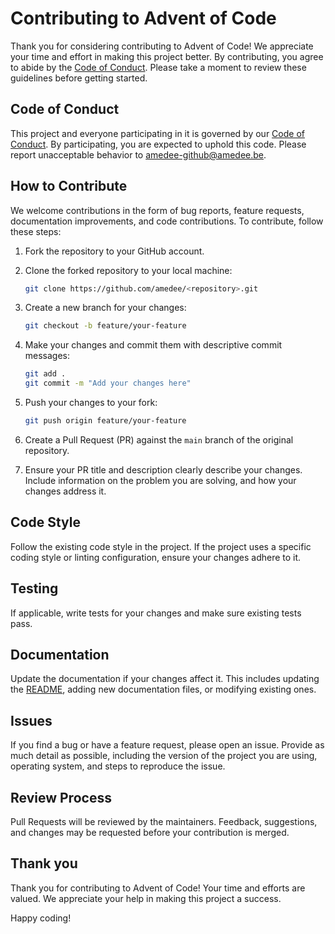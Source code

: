 # Contributing to Advent of Code

Thank you for considering contributing to Advent of Code! We appreciate your time and effort in making this project better. By contributing, you agree to abide by the [Code of Conduct](CODE_OF_CONDUCT.md). Please take a moment to review these guidelines before getting started.

## Code of Conduct

This project and everyone participating in it is governed by our [Code of Conduct](CODE_OF_CONDUCT.md). By participating, you are expected to uphold this code. Please report unacceptable behavior to [amedee-github@amedee.be](mailto:amedee-github@amedee.be).

## How to Contribute

We welcome contributions in the form of bug reports, feature requests, documentation improvements, and code contributions. To contribute, follow these steps:

1. Fork the repository to your GitHub account.

1. Clone the forked repository to your local machine:

   ```bash
   git clone https://github.com/amedee/<repository>.git
   ```

1. Create a new branch for your changes:

   ```bash
   git checkout -b feature/your-feature
   ```

1. Make your changes and commit them with descriptive commit messages:

   ```bash
   git add .
   git commit -m "Add your changes here"
   ```

1. Push your changes to your fork:

   ```bash
   git push origin feature/your-feature
   ```

1. Create a Pull Request (PR) against the `main` branch of the original repository.

1. Ensure your PR title and description clearly describe your changes. Include information on the problem you are solving, and how your changes address it.

## Code Style

Follow the existing code style in the project. If the project uses a specific coding style or linting configuration, ensure your changes adhere to it.

## Testing

If applicable, write tests for your changes and make sure existing tests pass.

## Documentation

Update the documentation if your changes affect it. This includes updating the [README](README.md), adding new documentation files, or modifying existing ones.

## Issues

If you find a bug or have a feature request, please open an issue. Provide as much detail as possible, including the version of the project you are using, operating system, and steps to reproduce the issue.

## Review Process

Pull Requests will be reviewed by the maintainers. Feedback, suggestions, and changes may be requested before your contribution is merged.

## Thank you

Thank you for contributing to Advent of Code! Your time and efforts are valued. We appreciate your help in making this project a success.

Happy coding!
